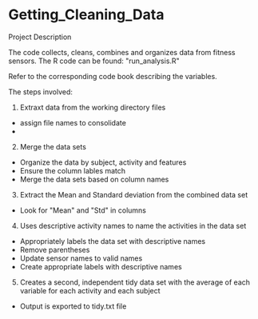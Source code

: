 # Getting_Cleaning_Data
Project Description

The code collects, cleans, combines and organizes data from fitness sensors. The R code can be found: "run_analysis.R"

Refer to the corresponding code book describing the variables.

The steps involved:

1) Extraxt data from the working directory files
- assign file names to consolidate
- 
2) Merge the data sets
- Organize the data by subject, activity and features
- Ensure the column lables match
- Merge the data sets based on column names

3) Extract the Mean and Standard deviation from the combined data set
- Look for "Mean" and "Std" in columns 

4) Uses descriptive activity names to name the activities in the data set
- Appropriately labels the data set with descriptive names
- Remove parentheses
- Update sensor names to valid names
- Create appropriate labels with descriptive names

5) Creates a second, independent tidy data set with the average of each variable for each activity and each subject
- Output is exported to tidy.txt file
